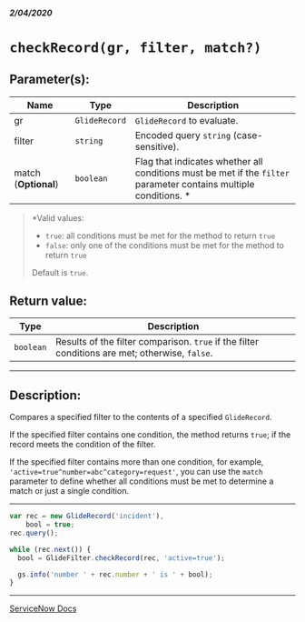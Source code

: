 ##### 2/04/2020
# `checkRecord(gr, filter, match?)`
## Parameter(s):
| Name | Type | Description |
|---|---|---|
| gr | `GlideRecord` | `GlideRecord` to evaluate. |
| filter | `string` | Encoded query `string` (case-sensitive). |
| match (**Optional**) | `boolean` | Flag that indicates whether all conditions must be met if the `filter` parameter contains multiple conditions. * |

  > *Valid values:
  >   * `true`: all conditions must be met for the method to return `true`
  >   * `false`: only one of the conditions must be met for the method to return `true`
  >
  > Default is `true`.

## Return value:
| Type | Description |
|---|---|
| `boolean` | Results of the filter comparison.  `true` if the filter conditions are met; otherwise, `false`. |

---

## Description:
Compares a specified filter to the contents of a specified `GlideRecord`.

If the specified filter contains one condition, the method returns `true`; if the record meets the condition of the filter.

If the specified filter contains more than one condition, for example, `'active=true^number=abc^category=request'`, you can use the `match` parameter to define whether all conditions must be met to determine a match or just a single condition.

---

```js
var rec = new GlideRecord('incident'),
    bool = true;
rec.query();

while (rec.next()) {
  bool = GlideFilter.checkRecord(rec, 'active=true');

  gs.info('number ' + rec.number + ' is ' + bool);
}
```

---

[ServiceNow Docs](https://developer.servicenow.com/app.do#!/api_doc?v=newyork&id=r_ScopedGlideFilterCheckRecord_GlideRecord_String_Object)